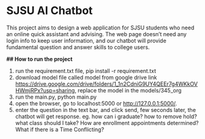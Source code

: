 # SJSU AI Chatbot

This project aims to design a web application for SJSU students who need an online quick assistant and advising. The web page doesn’t need any login info to keep user information, and our chatbot will provide fundamental question and answer skills to college users.

**## How to run the project**
1. run the requirement.txt file, pip install -r requirement.txt
2. download model file called model from google drive link https://drive.google.com/drive/folders/1_1n2CdniG9UY4QEEr7g4WKkOVHWmjRPx?usp=sharing, replace the model in the models/345_org
3. run the main.py, python main.py
4. open the browser, go to localhost:5000 or http://127.0.0.1:5000/.
5. enter the question in the text bar, and click send, few seconds later, the chatbot will get response.
eg. how can i graduate?
    how to remove hold?
    what class should I take?
    How are enrollment appointments determined?
    What if there is a Time Conflicting?
